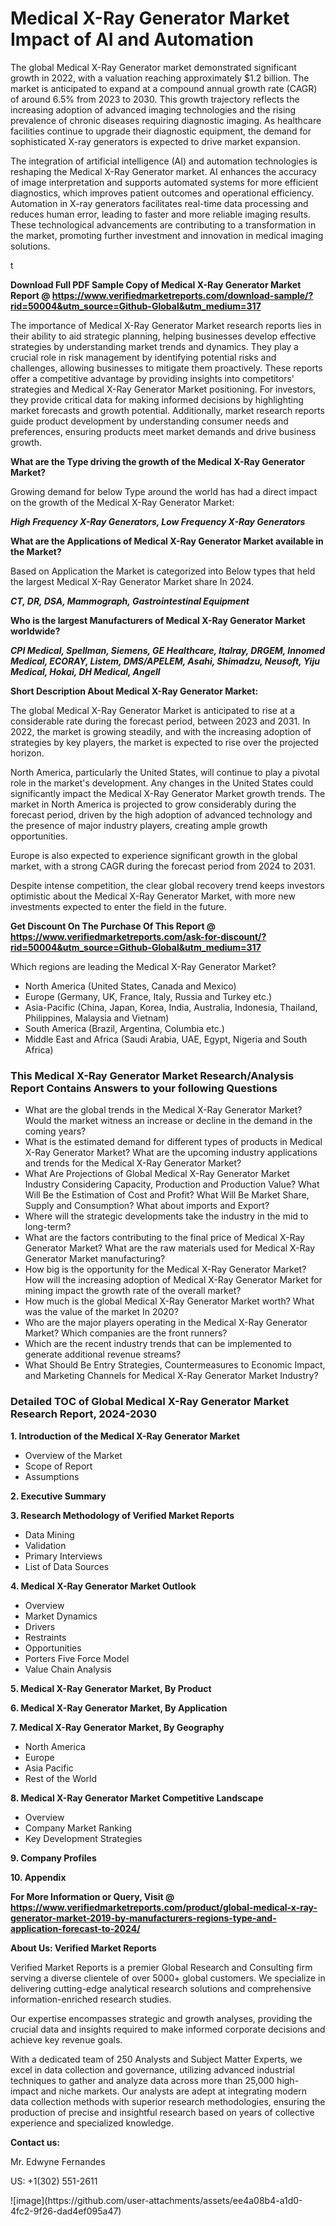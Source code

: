 <h1>Medical X-Ray Generator Market Impact of AI and Automation</h1><p>The global Medical X-Ray Generator market demonstrated significant growth in 2022, with a valuation reaching approximately $1.2 billion. The market is anticipated to expand at a compound annual growth rate (CAGR) of around 6.5% from 2023 to 2030. This growth trajectory reflects the increasing adoption of advanced imaging technologies and the rising prevalence of chronic diseases requiring diagnostic imaging. As healthcare facilities continue to upgrade their diagnostic equipment, the demand for sophisticated X-ray generators is expected to drive market expansion.</p><p>The integration of artificial intelligence (AI) and automation technologies is reshaping the Medical X-Ray Generator market. AI enhances the accuracy of image interpretation and supports automated systems for more efficient diagnostics, which improves patient outcomes and operational efficiency. Automation in X-ray generators facilitates real-time data processing and reduces human error, leading to faster and more reliable imaging results. These technological advancements are contributing to a transformation in the market, promoting further investment and innovation in medical imaging solutions.</p>t</p><p id="" class=""><strong>Download Full PDF Sample Copy of Medical X-Ray Generator Market Report @ <a href="https://www.verifiedmarketreports.com/download-sample/?rid=50004&utm_source=Github-Global&utm_medium=317" target="_blank">https://www.verifiedmarketreports.com/download-sample/?rid=50004&utm_source=Github-Global&utm_medium=317</a></strong></p><p>The importance of&nbsp;Medical X-Ray Generator Market research reports lies in their ability to aid strategic planning, helping businesses develop effective strategies by understanding market trends and dynamics. They play a crucial role in risk management by identifying potential risks and challenges, allowing businesses to mitigate them proactively. These reports offer a competitive advantage by providing insights into competitors' strategies and Medical X-Ray Generator Market positioning. For investors, they provide critical data for making informed decisions by highlighting market forecasts and growth potential. Additionally, market research reports guide product development by understanding consumer needs and preferences, ensuring products meet market demands and drive business growth.</p><p><strong>What are the&nbsp;Type driving the growth of the Medical X-Ray Generator Market?</strong></p><p id="" class="">Growing demand for below Type around the world has had a direct impact on the growth of the Medical X-Ray Generator Market:</p><em><strong>High Frequency X-Ray Generators, Low Frequency X-Ray Generators</strong></em></p><strong>What are the&nbsp;Applications&nbsp;of Medical X-Ray Generator Market available in the Market?</strong></p><p id="" class="">Based on Application the Market is categorized into Below types that held the largest Medical X-Ray Generator Market share In 2024.</p><em><strong>CT, DR, DSA, Mammograph, Gastrointestinal Equipment</strong></em></p><strong>Who is the largest Manufacturers of Medical X-Ray Generator Market worldwide?</strong></p><p><em><strong>CPI Medical, Spellman, Siemens, GE Healthcare, Italray, DRGEM, Innomed Medical, ECORAY, Listem, DMS/APELEM, Asahi, Shimadzu, Neusoft, Yiju Medical, Hokai, DH Medical, Angell</strong></em></p><p id="" class=""><strong>Short Description About Medical X-Ray Generator Market:</strong></p><p>The global Medical X-Ray Generator Market is anticipated to rise at a considerable rate during the forecast period, between 2023 and 2031. In 2022, the market is growing steadily, and with the increasing adoption of strategies by key players, the market is expected to rise over the projected horizon.</p><p>North America, particularly the United States, will continue to play a pivotal role in the market's development. Any changes in the United States could significantly impact the Medical X-Ray Generator Market growth trends. The market in North America is projected to grow considerably during the forecast period, driven by the high adoption of advanced technology and the presence of major industry players, creating ample growth opportunities.</p><p>Europe is also expected to experience significant growth in the global market, with a strong CAGR during the forecast period from 2024 to 2031.</p><p>Despite intense competition, the clear global recovery trend keeps investors optimistic about the Medical X-Ray Generator Market, with more new investments expected to enter the field in the future.</p><p id="" class=""><strong>Get Discount On The Purchase Of This Report @ <a href="https://www.verifiedmarketreports.com/ask-for-discount/?rid=50004&utm_source=Github-Global&utm_medium=317" target="_blank">https://www.verifiedmarketreports.com/ask-for-discount/?rid=50004&utm_source=Github-Global&utm_medium=317</a></strong></p>Which regions are leading the Medical X-Ray Generator Market?</p><ul><li>North America (United States, Canada and Mexico)</li><li>Europe (Germany, UK, France, Italy, Russia and Turkey etc.)</li><li>Asia-Pacific (China, Japan, Korea, India, Australia, Indonesia, Thailand, Philippines, Malaysia and Vietnam)</li><li>South America (Brazil, Argentina, Columbia etc.)</li><li>Middle East and Africa (Saudi Arabia, UAE, Egypt, Nigeria and South Africa)</li></ul><h3 id="" class="">This Medical X-Ray Generator Market Research/Analysis Report Contains Answers to your following Questions</h3><ul><li>What are the global trends in the Medical X-Ray Generator Market? Would the market witness an increase or decline in the demand in the coming years?</li><li>What is the estimated demand for different types of products in Medical X-Ray Generator Market? What are the upcoming industry applications and trends for the Medical X-Ray Generator Market?</li><li>What Are Projections of Global Medical X-Ray Generator Market Industry Considering Capacity, Production and Production Value? What Will Be the Estimation of Cost and Profit? What Will Be Market Share, Supply and Consumption? What about imports and Export?</li><li>Where will the strategic developments take the industry in the mid to long-term?</li><li>What are the factors contributing to the final price of Medical X-Ray Generator Market? What are the raw materials used for Medical X-Ray Generator Market manufacturing?</li><li>How big is the opportunity for the Medical X-Ray Generator Market? How will the increasing adoption of Medical X-Ray Generator Market for mining impact the growth rate of the overall market?</li><li>How much is the global Medical X-Ray Generator Market worth? What was the value of the market In 2020?</li><li>Who are the major players operating in the Medical X-Ray Generator Market? Which companies are the front runners?</li><li>Which are the recent industry trends that can be implemented to generate additional revenue streams?</li><li>What Should Be Entry Strategies, Countermeasures to Economic Impact, and Marketing Channels for Medical X-Ray Generator Market Industry?</li></ul><h3 id="" class="">Detailed TOC of Global Medical X-Ray Generator Market Research Report, 2024-2030</h3><p id="" class=""><strong>1. Introduction of the Medical X-Ray Generator Market</strong></p><ul><li>Overview of the Market</li><li>Scope of Report</li><li>Assumptions</li></ul><p id="" class=""><strong>2. Executive Summary</strong></p><p id="" class=""><strong>3. Research Methodology of Verified Market Reports</strong></p><ul><li>Data Mining</li><li>Validation</li><li>Primary Interviews</li><li>List of Data Sources</li></ul><p id="" class=""><strong>4. Medical X-Ray Generator Market Outlook</strong></p><ul><li>Overview</li><li>Market Dynamics</li><li>Drivers</li><li>Restraints</li><li>Opportunities</li><li>Porters Five Force Model</li><li>Value Chain Analysis</li></ul><p id="" class=""><strong>5. Medical X-Ray Generator Market, By Product</strong></p><p id="" class=""><strong>6. Medical X-Ray Generator Market, By Application</strong></p><p id="" class=""><strong>7. Medical X-Ray Generator Market, By Geography</strong></p><ul><li>North America</li><li>Europe</li><li>Asia Pacific</li><li>Rest of the World</li></ul><p id="" class=""><strong>8. Medical X-Ray Generator Market Competitive Landscape</strong></p><ul><li>Overview</li><li>Company Market Ranking</li><li>Key Development Strategies</li></ul><p id="" class=""><strong>9. Company Profiles</strong></p><p id="" class=""><strong>10. Appendix</strong></p><p id="" class=""><strong>For More Information or Query, Visit @ <a href="https://www.verifiedmarketreports.com/product/global-medical-x-ray-generator-market-2019-by-manufacturers-regions-type-and-application-forecast-to-2024/" target="_blank">https://www.verifiedmarketreports.com/product/global-medical-x-ray-generator-market-2019-by-manufacturers-regions-type-and-application-forecast-to-2024/</a></strong></p><p id="" class=""><strong>About Us: Verified Market Reports</strong></p><p id="" class="">Verified Market Reports is a premier Global Research and Consulting firm serving a diverse clientele of over 5000+ global customers. We specialize in delivering cutting-edge analytical research solutions and comprehensive information-enriched research studies.</p><p id="" class="">Our expertise encompasses strategic and growth analyses, providing the crucial data and insights required to make informed corporate decisions and achieve key revenue goals.</p><p id="" class="">With a dedicated team of 250 Analysts and Subject Matter Experts, we excel in data collection and governance, utilizing advanced industrial techniques to gather and analyze data across more than 25,000 high-impact and niche markets. Our analysts are adept at integrating modern data collection methods with superior research methodologies, ensuring the production of precise and insightful research based on years of collective experience and specialized knowledge.</p><p id="" class=""><strong>Contact us:</strong></p><p id="" class="">Mr. Edwyne Fernandes</p><p id="" class="">US: +1(302) 551-2611</p>
![image](https://github.com/user-attachments/assets/ee4a08b4-a1d0-4fc2-9f26-dad4ef095a47)
